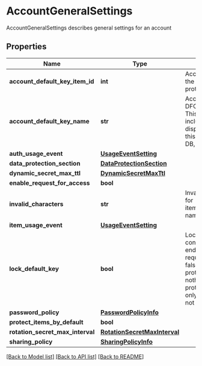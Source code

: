 # AccountGeneralSettings

AccountGeneralSettings describes general settings for an account
## Properties
Name | Type | Description | Notes
------------ | ------------- | ------------- | -------------
**account_default_key_item_id** | **int** | AccountDefaultKeyItemID is the item ID of the DFC key item configured as the default protection key | [optional] 
**account_default_key_name** | **str** | AccountDefaultKeyName is the name of the DFC key item configured as the default key This is here simply for the response to include the item name in addition to the display ID so the client can properly show this to the user. It will not be saved to the DB, only the AccountDefaultKeyItemID will. | [optional] 
**auth_usage_event** | [**UsageEventSetting**](UsageEventSetting.md) |  | [optional] 
**data_protection_section** | [**DataProtectionSection**](DataProtectionSection.md) |  | [optional] 
**dynamic_secret_max_ttl** | [**DynamicSecretMaxTtl**](DynamicSecretMaxTtl.md) |  | [optional] 
**enable_request_for_access** | **bool** |  | [optional] 
**invalid_characters** | **str** | InvalidCharacters is the invalid characters for items/targets/roles/auths/notifier_forwarder naming convention | [optional] 
**item_usage_event** | [**UsageEventSetting**](UsageEventSetting.md) |  | [optional] 
**lock_default_key** | **bool** | LockDefaultKey determines whether the configured default key can be updated by end-users on a per-request basis true - all requests use the configured default key false - every request can determine its protection key (default) nil - change nothing (every request can determine its protection key (default)) This parameter is only relevant if AccountDefaultKeyItemID is not empty | [optional] 
**password_policy** | [**PasswordPolicyInfo**](PasswordPolicyInfo.md) |  | [optional] 
**protect_items_by_default** | **bool** |  | [optional] 
**rotation_secret_max_interval** | [**RotationSecretMaxInterval**](RotationSecretMaxInterval.md) |  | [optional] 
**sharing_policy** | [**SharingPolicyInfo**](SharingPolicyInfo.md) |  | [optional] 

[[Back to Model list]](../README.md#documentation-for-models) [[Back to API list]](../README.md#documentation-for-api-endpoints) [[Back to README]](../README.md)


